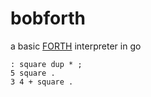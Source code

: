 # bobforth

a basic [FORTH](https://colorforth.github.io/HOPL.html) interpreter in go

```
: square dup * ;
5 square .
3 4 + square .

```
